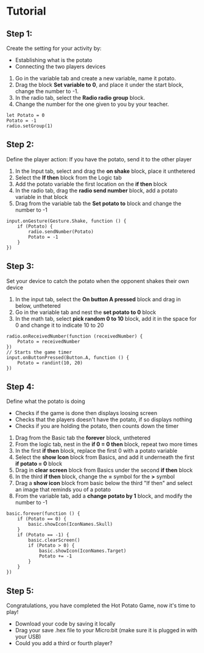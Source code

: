 # Tutorial

## Step 1: 
Create the setting for your activity by:
- Establishing what is the potato
- Connecting the two players devices


1. Go in the variable tab and create a new variable, name it potato.
2. Drag the block **Set variable to 0**, and place it under the start block, change the number to -1.
3. In the radio tab, select the **Radio radio group** block. 
4. Change the number for the one given to you by your teacher. 


```blocks
let Potato = 0
Potato = -1
radio.setGroup(1)
``` 

## Step 2: 

Define the player action: If you have the potato, send it to the other player 
1. In the Input tab, select and drag the **on shake** block, place it unthetered
2. Select the **If then** block from the Logic tab
3. Add the potato variable the first location on the **if then** block
4. In the radio tab, drag the **radio send number** block, add a potato variable in that block 
5. Drag from the variable tab the **Set potato to** block and change the number to -1 


```blocks 
input.onGesture(Gesture.Shake, function () {
    if (Potato) {
        radio.sendNumber(Potato)
        Potato = -1
    }
})
```

## Step 3: 

Set your device to catch the potato when the opponent shakes their own device
1. In the input tab, select the **On button A pressed** block and drag in below, unthetered 
2. Go in the variable tab and nest the **set potato to 0** block
3. In the math tab, select **pick random 0 to 10** block, add it in the space for 0 and change it to indicate 10 to 20


```blocks
radio.onReceivedNumber(function (receivedNumber) {
    Potato = receivedNumber
})
// Starts the game timer
input.onButtonPressed(Button.A, function () {
    Potato = randint(10, 20)
})
```


## Step 4: 
Define what the potato is doing
- Checks if the game is done then displays loosing screen
- Checks that the players doesn't have the potato, if so displays nothing
- Checks if you are holding the potato, then counts down the timer

1. Drag from the Basic tab the **forever** block, unthetered
2. From the logic tab, nest in the **if 0 = 0 then** block, repeat two more times
3. In the first **if then** block, replace the first 0 with a potato variable 
4. Select the **show Icon** block from Basics, and add it underneath the first **if potato = 0** block
5. Drag in **clear screen** block from Basics under the second **if then** block
6. In the third **if then** block, change the **=** symbol for the **>** symbol
7. Drag a **show icon** block from basic below the third "If then" and select an image that reminds you of a potato
8. From the variable tab, add a **change potato by 1** block, and modify the number to -1


```blocks
basic.forever(function () {
    if (Potato == 0) {
        basic.showIcon(IconNames.Skull)
    }
    if (Potato == -1) {
        basic.clearScreen()
        if (Potato > 0) {
            basic.showIcon(IconNames.Target)
            Potato += -1
        }
    }
})
```


## Step 5: 

Congratulations, you have completed the Hot Potato Game, now it's time to play! 
- Download your code by saving it locally
- Drag your save .hex file to your Micro:bit (make sure it is plugged in with your USB)
- Could you add a third or fourth player? 

